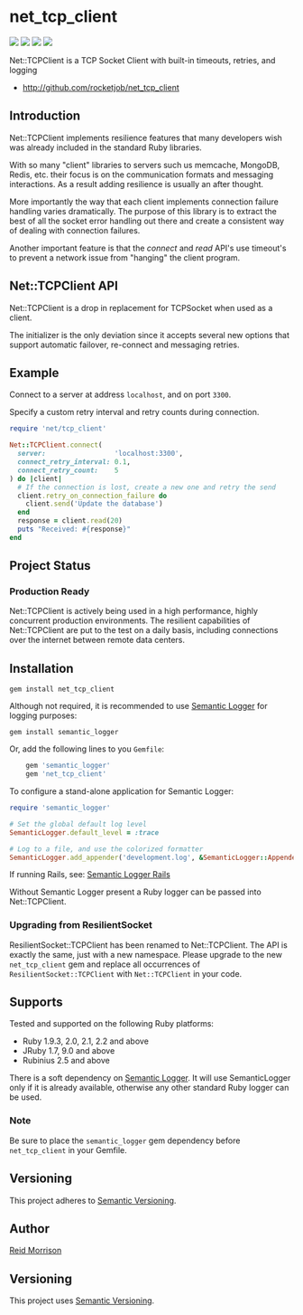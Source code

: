 # net_tcp_client
![](https://img.shields.io/gem/v/net_tcp_client.svg) ![](https://img.shields.io/travis/rocketjob/net_tcp_client.svg) ![](https://img.shields.io/gem/dt/net_tcp_client.svg) ![](https://img.shields.io/badge/status-production%20ready-blue.svg)

Net::TCPClient is a TCP Socket Client with built-in timeouts, retries, and logging

* http://github.com/rocketjob/net_tcp_client

## Introduction

Net::TCPClient implements resilience features that many developers wish was
already included in the standard Ruby libraries.

With so many "client" libraries to servers such us memcache, MongoDB, Redis, etc.
their focus is on the communication formats and messaging interactions. As a result
adding resilience is usually an after thought.

More importantly the way that each client implements connection failure handling
varies dramatically. The purpose of this library is to extract the best
of all the socket error handling out there and create a consistent way of dealing
with connection failures.

Another important feature is that the _connect_ and _read_ API's use timeout's to
prevent a network issue from "hanging" the client program.

## Net::TCPClient API

Net::TCPClient is a drop in replacement for TCPSocket when used as a client.

The initializer is the only deviation since it accepts several new options
that support automatic failover, re-connect and messaging retries.

## Example

Connect to a server at address `localhost`, and on port `3300`.

Specify a custom retry interval and retry counts during connection.

```ruby
require 'net/tcp_client'

Net::TCPClient.connect(
  server:                 'localhost:3300',
  connect_retry_interval: 0.1,
  connect_retry_count:    5
) do |client|
  # If the connection is lost, create a new one and retry the send
  client.retry_on_connection_failure do
    client.send('Update the database')
  end
  response = client.read(20)
  puts "Received: #{response}"
end
```

## Project Status

### Production Ready

Net::TCPClient is actively being used in a high performance, highly concurrent
production environments. The resilient capabilities of Net::TCPClient are put to the
test on a daily basis, including connections over the internet between remote data centers.

## Installation

    gem install net_tcp_client

Although not required, it is recommended to use [Semantic Logger](http://rocketjob.github.io/semantic_logger) for logging purposes:

    gem install semantic_logger

Or, add the following lines to you `Gemfile`:

```ruby
    gem 'semantic_logger'
    gem 'net_tcp_client'
```

To configure a stand-alone application for Semantic Logger:

```ruby
require 'semantic_logger'

# Set the global default log level
SemanticLogger.default_level = :trace

# Log to a file, and use the colorized formatter
SemanticLogger.add_appender('development.log', &SemanticLogger::Appender::Base.colorized_formatter)
```

If running Rails, see: [Semantic Logger Rails](http://rocketjob.github.io/semantic_logger/rails.html)

Without Semantic Logger present a Ruby logger can be passed into Net::TCPClient.

### Upgrading from ResilientSocket

ResilientSocket::TCPClient has been renamed to Net::TCPClient.
The API is exactly the same, just with a new namespace. Please upgrade to the new
`net_tcp_client` gem and replace all occurrences of `ResilientSocket::TCPClient`
with `Net::TCPClient` in your code.

## Supports

Tested and supported on the following Ruby platforms:
- Ruby 1.9.3, 2.0, 2.1, 2.2 and above
- JRuby 1.7, 9.0 and above
- Rubinius 2.5 and above

There is a soft dependency on [Semantic Logger](http://github.com/rocketjob/semantic_logger). It will use SemanticLogger only if
it is already available, otherwise any other standard Ruby logger can be used.

### Note

Be sure to place the `semantic_logger` gem dependency before `net_tcp_client` in your Gemfile.

## Versioning

This project adheres to [Semantic Versioning](http://semver.org/).

## Author

[Reid Morrison](https://github.com/reidmorrison)

## Versioning

This project uses [Semantic Versioning](http://semver.org/).
